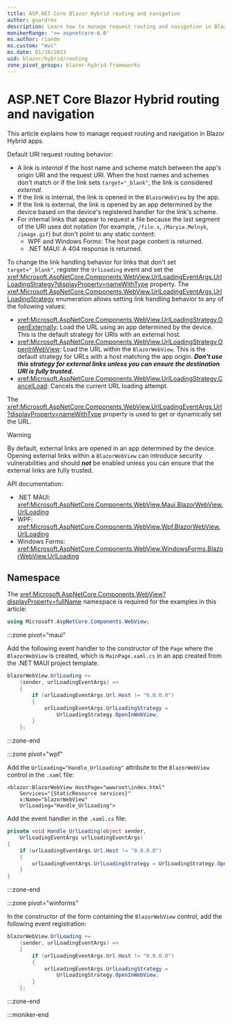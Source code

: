 ```yaml
---
title: ASP.NET Core Blazor Hybrid routing and navigation
author: guardrex
description: Learn how to manage request routing and navigation in Blazor Hybrid apps.
monikerRange: '>= aspnetcore-6.0'
ms.author: riande
ms.custom: "mvc"
ms.date: 01/18/2023
uid: blazor/hybrid/routing
zone_pivot_groups: blazor-hybrid-frameworks
---
```

# ASP.NET Core Blazor Hybrid routing and navigation

This article explains how to manage request routing and navigation in Blazor Hybrid apps.

Default URI request routing behavior:

* A link is *internal* if the host name and scheme match between the app's origin URI and the request URI. When the host names and schemes don't match or if the link sets `target="_blank"`, the link is considered *external*.
* If the link is internal, the link is opened in the `BlazorWebView` by the app.
* If the link is external, the link is opened by an app determined by the device based on the device's registered handler for the link's scheme.
* For internal links that appear to request a file because the last segment of the URI uses dot notation (for example, `/file.x`, `/Maryia.Melnyk`, `/image.gif`) but don't point to any static content:
  * WPF and Windows Forms: The host page content is returned.
  * .NET MAUI: A 404 response is returned.

To change the link handling behavior for links that don't set `target="_blank"`, register the `UrlLoading` event and set the <xref:Microsoft.AspNetCore.Components.WebView.UrlLoadingEventArgs.UrlLoadingStrategy?displayProperty=nameWithType> property. The <xref:Microsoft.AspNetCore.Components.WebView.UrlLoadingEventArgs.UrlLoadingStrategy> enumeration allows setting link handling behavior to any of the following values:

* <xref:Microsoft.AspNetCore.Components.WebView.UrlLoadingStrategy.OpenExternally>: Load the URL using an app determined by the device. This is the default strategy for URIs with an external host.
* <xref:Microsoft.AspNetCore.Components.WebView.UrlLoadingStrategy.OpenInWebView>: Load the URL within the `BlazorWebView`. This is the default strategy for URLs with a host matching the app origin. ***Don't use this strategy for external links unless you can ensure the destination URI is fully trusted.***
* <xref:Microsoft.AspNetCore.Components.WebView.UrlLoadingStrategy.CancelLoad>: Cancels the current URL loading attempt.

The <xref:Microsoft.AspNetCore.Components.WebView.UrlLoadingEventArgs.Url?displayProperty=nameWithType> property is used to get or dynamically set the URL.

> [!WARNING]
> By default, external links are opened in an app determined by the device. Opening external links within a `BlazorWebView` can introduce security vulnerabilities and should ***not*** be enabled unless you can ensure that the external links are fully trusted.

API documentation:

* .NET MAUI: <xref:Microsoft.AspNetCore.Components.WebView.Maui.BlazorWebView.UrlLoading>
* WPF: <xref:Microsoft.AspNetCore.Components.WebView.Wpf.BlazorWebView.UrlLoading>
* Windows Forms: <xref:Microsoft.AspNetCore.Components.WebView.WindowsForms.BlazorWebView.UrlLoading>

## Namespace

The <xref:Microsoft.AspNetCore.Components.WebView?displayProperty=fullName> namespace is required for the examples in this article:

```csharp
using Microsoft.AspNetCore.Components.WebView;
```

:::zone pivot="maui"

Add the following event handler to the constructor of the `Page` where the `BlazorWebView` is created, which is `MainPage.xaml.cs` in an app created from the .NET MAUI project template.

```csharp
blazorWebView.UrlLoading += 
    (sender, urlLoadingEventArgs) =>
    {
        if (urlLoadingEventArgs.Url.Host != "0.0.0.0")
        {
            urlLoadingEventArgs.UrlLoadingStrategy = 
                UrlLoadingStrategy.OpenInWebView;
        }
    };
```

:::zone-end

:::zone pivot="wpf"

Add the `UrlLoading="Handle_UrlLoading"` attribute to the `BlazorWebView` control in the `.xaml` file:

```xaml
<blazor:BlazorWebView HostPage="wwwroot\index.html" 
    Services="{StaticResource services}" 
    x:Name="blazorWebView" 
    UrlLoading="Handle_UrlLoading">
```

Add the event handler in the `.xaml.cs` file:

```csharp
private void Handle_UrlLoading(object sender, 
    UrlLoadingEventArgs urlLoadingEventArgs)
{
    if (urlLoadingEventArgs.Url.Host != "0.0.0.0")
    {
        urlLoadingEventArgs.UrlLoadingStrategy = UrlLoadingStrategy.OpenInWebView;
    }
}
```

:::zone-end

:::zone pivot="winforms"

In the constructor of the form containing the `BlazorWebView` control, add the following event registration:

```csharp
blazorWebView.UrlLoading += 
    (sender, urlLoadingEventArgs) =>
    {
        if (urlLoadingEventArgs.Url.Host != "0.0.0.0")
        {
            urlLoadingEventArgs.UrlLoadingStrategy = 
                UrlLoadingStrategy.OpenInWebView;
        }
    };
```

:::zone-end

:::moniker-end
